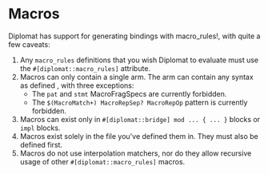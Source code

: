 # Macros

Diplomat has support for generating bindings with macro_rules!, with quite a few caveats:

1. Any `macro_rules` definitions that you wish Diplomat to evaluate must use the `#[diplomat::macro_rules]` attribute.
2. Macros can only contain a single arm. The arm can contain any syntax as defined , with three exceptions:
    - The `pat` and `stmt` MacroFragSpecs are currently forbidden.
    - The `$(MacroMatch+) MacroRepSep? MacroRepOp` pattern is currently forbidden.
3. Macros can exist only in `#[diplomat::bridge] mod ... { ... }` blocks or `impl` blocks.
4. Macros exist solely in the file you've defined them in. They must also be defined first.
5. Macros do not use interpolation matchers, nor do they allow recursive usage of other `#[diplomat::macro_rules]` macros.
